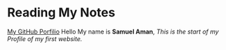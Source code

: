  # Reading My Notes
[My GitHub Porfilio](https://github.com/SamuelAman2021)
Hello My name is **Samuel Aman**, _This is the start of my Profile of my first website._
